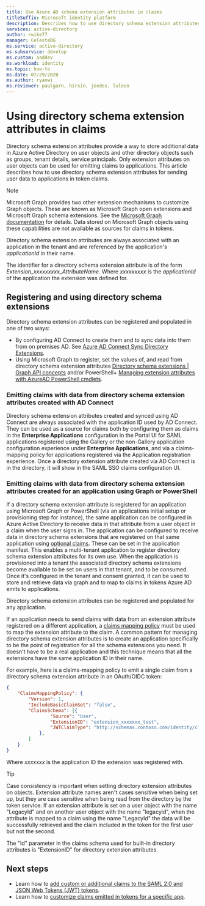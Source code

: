 ```yaml
---
title: Use Azure AD schema extension attributes in claims
titleSuffix: Microsoft identity platform
description: Describes how to use directory schema extension attributes for sending user data to applications in token claims.
services: active-directory
author: rwike77
manager: CelesteDG
ms.service: active-directory
ms.subservice: develop
ms.custom: aaddev 
ms.workload: identity
ms.topic: how-to
ms.date: 07/29/2020
ms.author: ryanwi
ms.reviewer: paulgarn, hirsin, jeedes, luleon
---
```

# Using directory schema extension attributes in claims

Directory schema extension attributes provide a way to store additional data in Azure Active Directory on user objects and other directory objects such as groups, tenant details, service principals.  Only extension attributes on user objects can be used for emitting claims to applications. This article describes how to use directory schema extension attributes for sending user data to applications in token claims.

> [!NOTE]
> Microsoft Graph provides two other extension mechanisms to customize Graph objects. These are known as Microsoft Graph open extensions and Microsoft Graph schema extensions. See the [Microsoft Graph documentation](/graph/extensibility-overview) for details. Data stored on Microsoft Graph objects using these capabilities are not available as sources for claims in tokens.

Directory schema extension attributes are always associated with an application in the tenant and are referenced by the application's *applicationId* in their name.

The identifier for a directory schema extension attribute is of the form *Extension_xxxxxxxxx_AttributeName*.  Where *xxxxxxxxx* is the *applicationId* of the application the extension was defined for.

## Registering and using directory schema extensions
Directory schema extension attributes can be registered and populated in one of two ways:

- By configuring AD Connect to create them and to sync data into them from on premises AD. See [Azure AD Connect Sync Directory Extensions](/azure/active-directory/hybrid/how-to-connect-sync-feature-directory-extensions).
- Using Microsoft Graph to register, set the values of, and read from directory schema extension attributes [Directory schema extensions | Graph API concepts](/previous-versions/azure/ad/graph/howto/azure-ad-graph-api-directory-schema-extensions) and/or PowerShell+ [Managing extension attributes with AzureAD PowerShell cmdlets](/powershell/azure/active-directory/using-extension-attributes-sample?view=azureadps-2.0).

### Emitting claims with data from directory schema extension attributes created with AD Connect
Directory schema extension attributes created and synced using AD Connect are always associated with the application ID used by AD Connect. They can be used as a source for claims both by configuring them as claims in the **Enterprise Applications** configuration in the Portal UI for SAML applications registered using the Gallery or the non-Gallery application configuration experience under **Enterprise Applications**, and via a claims-mapping policy for applications registered via the Application registration experience.  Once a directory extension attribute created via AD Connect is in the directory, it will show in the SAML SSO claims configuration UI.

### Emitting claims with data from directory schema extension attributes created for an application using Graph or PowerShell
If a directory schema extension attribute is registered for an application using Microsoft Graph or PowerShell (via an applications initial setup or provisioning step for instance), the same application can be configured in Azure Active Directory to receive data in that attribute from a user object in a claim when the user signs in.  The application can be configured to receive data in directory schema extensions that are registered on that same application using [optional claims](active-directory-optional-claims.md#configuring-directory-extension-optional-claims).  These can be set in the application manifest.  This enables a multi-tenant application to register directory schema extension attributes for its own use. When the application is provisioned into a tenant the associated directory schema extensions become available to be set on users in that tenant, and to be consumed.  Once it's configured in the tenant and consent granted, it can be used to store and retrieve data via graph and to map to claims in tokens Azure AD emits to applications.

Directory schema extension attributes can be registered and populated for any application.

If an application needs to send claims with data from an extension attribute registered on a different application, a [claims mapping policy](active-directory-claims-mapping.md) must be used to map the extension attribute to the claim.  A common pattern for managing directory schema extension attributes is to create an application specifically to be the point of registration for all the schema extensions you need.  It doesn't have to be a real application and this technique means that all the extensions have the same application ID in their name.

For example, here is a claims-mapping policy to emit a single claim from a directory schema extension attribute in an OAuth/OIDC token:

```json
{
    "ClaimsMappingPolicy": {
        "Version": 1,
        "IncludeBasicClaimSet": "false",
        "ClaimsSchema": [{
                "Source": "User",
                "ExtensionID": "extension_xxxxxxx_test",
                "JWTClaimType": "http://schemas.contoso.com/identity/claims/exampleclaim"
            }, 
        ]
    }
}
```

Where *xxxxxxx* is the application ID the extension was registered with.

> [!TIP]
> Case consistency is important when setting directory extension attributes on objects.  Extension attribute names aren't cases sensitive when being set up, but they are case sensitive when being read from the directory by the token service.  If an extension attribute is set on a user object with the name "LegacyId" and on another user object with the name "legacyid", when the attribute is mapped to a claim using the name "LegacyId" the data will be successfully retrieved and the claim included in the token for the first user but not the second.
>
> The "Id" parameter in the claims schema used for built-in directory attributes is "ExtensionID" for directory extension attributes.

## Next steps
- Learn how to [add custom or additional claims to the SAML 2.0 and JSON Web Tokens (JWT) tokens](active-directory-optional-claims.md). 
- Learn how to [customize claims emitted in tokens for a specific app](active-directory-claims-mapping.md).